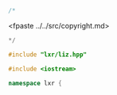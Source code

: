 ```cpp
/*
````
<fpaste ../../src/copyright.md>
```cpp
*/

#include "lxr/liz.hpp"

#include <iostream>

namespace lxr {

````
